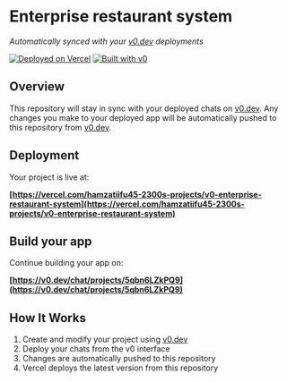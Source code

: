 # Enterprise restaurant system

*Automatically synced with your [v0.dev](https://v0.dev) deployments*

[![Deployed on Vercel](https://img.shields.io/badge/Deployed%20on-Vercel-black?style=for-the-badge&logo=vercel)](https://vercel.com/hamzatiifu45-2300s-projects/v0-enterprise-restaurant-system)
[![Built with v0](https://img.shields.io/badge/Built%20with-v0.dev-black?style=for-the-badge)](https://v0.dev/chat/projects/5qbn6LZkPQ9)

## Overview

This repository will stay in sync with your deployed chats on [v0.dev](https://v0.dev).
Any changes you make to your deployed app will be automatically pushed to this repository from [v0.dev](https://v0.dev).

## Deployment

Your project is live at:

**[https://vercel.com/hamzatiifu45-2300s-projects/v0-enterprise-restaurant-system](https://vercel.com/hamzatiifu45-2300s-projects/v0-enterprise-restaurant-system)**

## Build your app

Continue building your app on:

**[https://v0.dev/chat/projects/5qbn6LZkPQ9](https://v0.dev/chat/projects/5qbn6LZkPQ9)**

## How It Works

1. Create and modify your project using [v0.dev](https://v0.dev)
2. Deploy your chats from the v0 interface
3. Changes are automatically pushed to this repository
4. Vercel deploys the latest version from this repository
